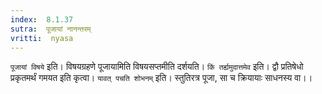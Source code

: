 ```yaml
---
index:  8.1.37
sutra:  पूजायां नानन्तरम्
vritti:  nyasa
---
```


`पूजायां विषये` इति। विषयग्रहणे पूजायामिति विषयसप्तमीति दर्शयति। `किं तर्ह्यमुदात्तमेव` इति। द्वौ प्रतिषेधो प्रकृतमर्थं गमयत इति कृत्वा। `यावत् पचति शोभनम्` इति। स्तुतिरत्र पूजा, सा च क्रियायाः साधनस्य वा।।

